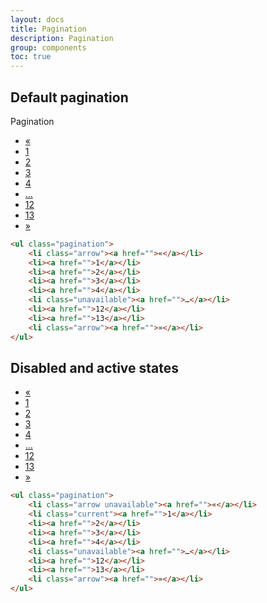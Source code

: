 ```yaml
---
layout: docs
title: Pagination
description: Pagination
group: components
toc: true
---
```


## Default pagination

Pagination

<ul class="pagination">
    <li class="arrow"><a href="">«</a></li>
    <li><a href="">1</a></li>
    <li><a href="">2</a></li>
    <li><a href="">3</a></li>
    <li><a href="">4</a></li>
    <li class="unavailable"><a href="">…</a></li>
    <li><a href="">12</a></li>
    <li><a href="">13</a></li>
    <li class="arrow"><a href="">»</a></li>
</ul>

```html
<ul class="pagination">
    <li class="arrow"><a href="">«</a></li>
    <li><a href="">1</a></li>
    <li><a href="">2</a></li>
    <li><a href="">3</a></li>
    <li><a href="">4</a></li>
    <li class="unavailable"><a href="">…</a></li>
    <li><a href="">12</a></li>
    <li><a href="">13</a></li>
    <li class="arrow"><a href="">»</a></li>
</ul>
```

## Disabled and active states

<ul class="pagination">
   <li class="arrow unavailable"><a href="">«</a></li>
   <li class="current"><a href="">1</a></li>
   <li><a href="">2</a></li>
   <li><a href="">3</a></li>
   <li><a href="">4</a></li>
   <li class="unavailable"><a href="">…</a></li>
   <li><a href="">12</a></li>
   <li><a href="">13</a></li>
   <li class="arrow"><a href="">»</a></li>
</ul>

```html
<ul class="pagination">
    <li class="arrow unavailable"><a href="">«</a></li>
    <li class="current"><a href="">1</a></li>
    <li><a href="">2</a></li>
    <li><a href="">3</a></li>
    <li><a href="">4</a></li>
    <li class="unavailable"><a href="">…</a></li>
    <li><a href="">12</a></li>
    <li><a href="">13</a></li>
    <li class="arrow"><a href="">»</a></li>
</ul>
```

